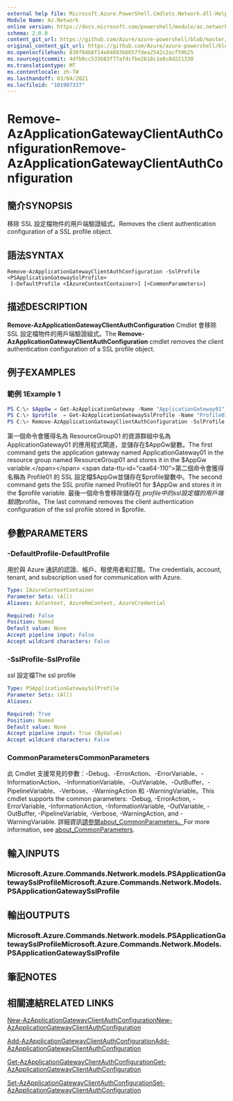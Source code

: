 ```yaml
---
external help file: Microsoft.Azure.PowerShell.Cmdlets.Network.dll-Help.xml
Module Name: Az.Network
online version: https://docs.microsoft.com/powershell/module/az.network/remove-azapplicationgatewayclientauthconfiguration
schema: 2.0.0
content_git_url: https://github.com/Azure/azure-powershell/blob/master/src/Network/Network/help/Remove-AzApplicationGatewayClientAuthConfiguration.md
original_content_git_url: https://github.com/Azure/azure-powershell/blob/master/src/Network/Network/help/Remove-AzApplicationGatewayClientAuthConfiguration.md
ms.openlocfilehash: 830f84b8f14e84693b6657fdea2542c2acf59b25
ms.sourcegitcommit: 4dfb0cc533b83f77afdcfbe2618c1e6c8d221330
ms.translationtype: MT
ms.contentlocale: zh-TW
ms.lasthandoff: 03/04/2021
ms.locfileid: "101907337"
---
```

# <span data-ttu-id="caa64-101">Remove-AzApplicationGatewayClientAuthConfiguration</span><span class="sxs-lookup"><span data-stu-id="caa64-101">Remove-AzApplicationGatewayClientAuthConfiguration</span></span>

## <span data-ttu-id="caa64-102">簡介</span><span class="sxs-lookup"><span data-stu-id="caa64-102">SYNOPSIS</span></span>
<span data-ttu-id="caa64-103">移除 SSL 設定檔物件的用戶端驗證組式。</span><span class="sxs-lookup"><span data-stu-id="caa64-103">Removes the client authentication configuration of a SSL profile object.</span></span>

## <span data-ttu-id="caa64-104">語法</span><span class="sxs-lookup"><span data-stu-id="caa64-104">SYNTAX</span></span>

```
Remove-AzApplicationGatewayClientAuthConfiguration -SslProfile <PSApplicationGatewaySslProfile>
 [-DefaultProfile <IAzureContextContainer>] [<CommonParameters>]
```

## <span data-ttu-id="caa64-105">描述</span><span class="sxs-lookup"><span data-stu-id="caa64-105">DESCRIPTION</span></span>
<span data-ttu-id="caa64-106">**Remove-AzApplicationGatewayClientAuthConfiguration** Cmdlet 會移除 SSL 設定檔物件的用戶端驗證組式。</span><span class="sxs-lookup"><span data-stu-id="caa64-106">The **Remove-AzApplicationGatewayClientAuthConfiguration** cmdlet removes the client authentication configuration of a SSL profile object.</span></span>

## <span data-ttu-id="caa64-107">例子</span><span class="sxs-lookup"><span data-stu-id="caa64-107">EXAMPLES</span></span>

### <span data-ttu-id="caa64-108">範例 1</span><span class="sxs-lookup"><span data-stu-id="caa64-108">Example 1</span></span>
```powershell
PS C:\> $AppGw = Get-AzApplicationGateway -Name "ApplicationGateway01" -ResourceGroupName "ResourceGroup01"
PS C:\> $profile  = Get-AzApplicationGatewaySslProfile -Name "Profile01" -ApplicationGateway $AppGw
PS C:\> Remove-AzApplicationGatewayClientAuthConfiguration -SslProfile $profile
```

<span data-ttu-id="caa64-109">第一個命令會獲得名為 ResourceGroup01 的資源群組中名為 ApplicationGateway01 的應用程式閘道，並儲存在$AppGw變數。</span><span class="sxs-lookup"><span data-stu-id="caa64-109">The first command gets the application gateway named ApplicationGateway01 in the resource group named ResourceGroup01 and stores it in the $AppGw variable.</span></span> <span data-ttu-id="caa64-110">第二個命令會獲得名稱為 Profile01 的 SSL 設定檔$AppGw並儲存在$profile變數中。</span><span class="sxs-lookup"><span data-stu-id="caa64-110">The second command gets the SSL profile named Profile01 for $AppGw and stores it in the $profile variable.</span></span> <span data-ttu-id="caa64-111">最後一個命令會移除儲存在 $profile 中的 ssl 設定檔的用戶端驗證$profile。</span><span class="sxs-lookup"><span data-stu-id="caa64-111">The last command removes the client authentication configuration of the ssl profile stored in $profile.</span></span>

## <span data-ttu-id="caa64-112">參數</span><span class="sxs-lookup"><span data-stu-id="caa64-112">PARAMETERS</span></span>

### <span data-ttu-id="caa64-113">-DefaultProfile</span><span class="sxs-lookup"><span data-stu-id="caa64-113">-DefaultProfile</span></span>
<span data-ttu-id="caa64-114">用於與 Azure 通訊的認證、帳戶、租使用者和訂閱。</span><span class="sxs-lookup"><span data-stu-id="caa64-114">The credentials, account, tenant, and subscription used for communication with Azure.</span></span>

```yaml
Type: IAzureContextContainer
Parameter Sets: (All)
Aliases: AzContext, AzureRmContext, AzureCredential

Required: False
Position: Named
Default value: None
Accept pipeline input: False
Accept wildcard characters: False
```

### <span data-ttu-id="caa64-115">-SslProfile</span><span class="sxs-lookup"><span data-stu-id="caa64-115">-SslProfile</span></span>
<span data-ttu-id="caa64-116">ssl 設定檔</span><span class="sxs-lookup"><span data-stu-id="caa64-116">The ssl profile</span></span>

```yaml
Type: PSApplicationGatewaySslProfile
Parameter Sets: (All)
Aliases:

Required: True
Position: Named
Default value: None
Accept pipeline input: True (ByValue)
Accept wildcard characters: False
```

### <span data-ttu-id="caa64-117">CommonParameters</span><span class="sxs-lookup"><span data-stu-id="caa64-117">CommonParameters</span></span>
<span data-ttu-id="caa64-118">此 Cmdlet 支援常見的參數：-Debug、-ErrorAction、-ErrorVariable、-InformationAction、-InformationVariable、-OutVariable、-OutBuffer、-PipelineVariable、-Verbose、-WarningAction 和 -WarningVariable。</span><span class="sxs-lookup"><span data-stu-id="caa64-118">This cmdlet supports the common parameters: -Debug, -ErrorAction, -ErrorVariable, -InformationAction, -InformationVariable, -OutVariable, -OutBuffer, -PipelineVariable, -Verbose, -WarningAction, and -WarningVariable.</span></span> <span data-ttu-id="caa64-119">詳細資訊[請參閱about_CommonParameters。](http://go.microsoft.com/fwlink/?LinkID=113216)</span><span class="sxs-lookup"><span data-stu-id="caa64-119">For more information, see [about_CommonParameters](http://go.microsoft.com/fwlink/?LinkID=113216).</span></span>

## <span data-ttu-id="caa64-120">輸入</span><span class="sxs-lookup"><span data-stu-id="caa64-120">INPUTS</span></span>

### <span data-ttu-id="caa64-121">Microsoft.Azure.Commands.Network.models.PSApplicationGatewaySslProfile</span><span class="sxs-lookup"><span data-stu-id="caa64-121">Microsoft.Azure.Commands.Network.Models.PSApplicationGatewaySslProfile</span></span>

## <span data-ttu-id="caa64-122">輸出</span><span class="sxs-lookup"><span data-stu-id="caa64-122">OUTPUTS</span></span>

### <span data-ttu-id="caa64-123">Microsoft.Azure.Commands.Network.models.PSApplicationGatewaySslProfile</span><span class="sxs-lookup"><span data-stu-id="caa64-123">Microsoft.Azure.Commands.Network.Models.PSApplicationGatewaySslProfile</span></span>

## <span data-ttu-id="caa64-124">筆記</span><span class="sxs-lookup"><span data-stu-id="caa64-124">NOTES</span></span>

## <span data-ttu-id="caa64-125">相關連結</span><span class="sxs-lookup"><span data-stu-id="caa64-125">RELATED LINKS</span></span>

[<span data-ttu-id="caa64-126">New-AzApplicationGatewayClientAuthConfiguration</span><span class="sxs-lookup"><span data-stu-id="caa64-126">New-AzApplicationGatewayClientAuthConfiguration</span></span>](./New-AzApplicationGatewayClientAuthConfiguration.md)

[<span data-ttu-id="caa64-127">Add-AzApplicationGatewayClientAuthConfiguration</span><span class="sxs-lookup"><span data-stu-id="caa64-127">Add-AzApplicationGatewayClientAuthConfiguration</span></span>](./Add-AzApplicationGatewayClientAuthConfiguration.md)

[<span data-ttu-id="caa64-128">Get-AzApplicationGatewayClientAuthConfiguration</span><span class="sxs-lookup"><span data-stu-id="caa64-128">Get-AzApplicationGatewayClientAuthConfiguration</span></span>](./Get-AzApplicationGatewayClientAuthConfiguration.md)

[<span data-ttu-id="caa64-129">Set-AzApplicationGatewayClientAuthConfiguration</span><span class="sxs-lookup"><span data-stu-id="caa64-129">Set-AzApplicationGatewayClientAuthConfiguration</span></span>](./Set-AzApplicationGatewayClientAuthConfiguration.md)